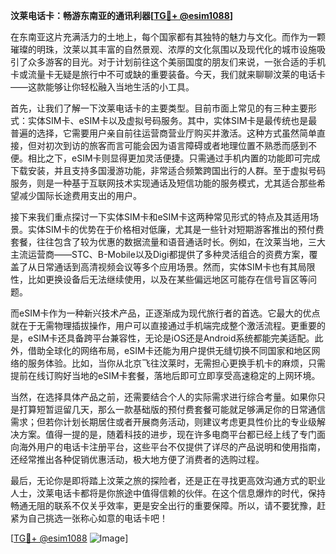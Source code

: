 **汶莱电话卡：畅游东南亚的通讯利器[[TG💪+ @esim1088](https://t.me/s/esim1088)]**

在东南亚这片充满活力的土地上，每个国家都有其独特的魅力与文化。而作为一颗璀璨的明珠，汶莱以其丰富的自然景观、浓厚的文化氛围以及现代化的城市设施吸引了众多游客的目光。对于计划前往这个美丽国度的朋友们来说，一张合适的手机卡或流量卡无疑是旅行中不可或缺的重要装备。今天，我们就来聊聊汶莱的电话卡——这款能够让你轻松融入当地生活的小工具。

首先，让我们了解一下汶莱电话卡的主要类型。目前市面上常见的有三种主要形式：实体SIM卡、eSIM卡以及虚拟号码服务。其中，实体SIM卡是最传统也是最普遍的选择，它需要用户亲自前往运营商营业厅购买并激活。这种方式虽然简单直接，但对初次到访的旅客而言可能会因为语言障碍或者地理位置不熟悉而感到不便。相比之下，eSIM卡则显得更加灵活便捷。只需通过手机内置的功能即可完成下载安装，并且支持多国漫游功能，非常适合频繁跨国出行的人群。至于虚拟号码服务，则是一种基于互联网技术实现通话及短信功能的服务模式，尤其适合那些希望减少国际长途费用支出的用户。

接下来我们重点探讨一下实体SIM卡和eSIM卡这两种常见形式的特点及其适用场景。实体SIM卡的优势在于价格相对低廉，尤其是一些针对短期游客推出的预付费套餐，往往包含了较为优惠的数据流量和语音通话时长。例如，在汶莱当地，三大主流运营商——STC、B-Mobile以及Digi都提供了多种灵活组合的资费方案，覆盖了从日常通话到高清视频会议等多个应用场景。然而，实体SIM卡也有其局限性，比如更换设备后无法继续使用，以及在某些偏远地区可能存在信号盲区等问题。

而eSIM卡作为一种新兴技术产品，正逐渐成为现代旅行者的首选。它最大的优点就在于无需物理插拔操作，用户可以直接通过手机端完成整个激活流程。更重要的是，eSIM卡还具备跨平台兼容性，无论是iOS还是Android系统都能完美适配。此外，借助全球化的网络布局，eSIM卡还能为用户提供无缝切换不同国家和地区网络的服务体验。比如，当你从北京飞往汶莱时，无需担心更换手机卡的麻烦，只需提前在线订购好当地的eSIM卡套餐，落地后即可立即享受高速稳定的上网环境。

当然，在选择具体产品之前，还需要结合个人的实际需求进行综合考量。如果你只是打算短暂逗留几天，那么一款基础版的预付费套餐可能就足够满足你的日常通信需求；但若你计划长期居住或者开展商务活动，则建议考虑更具性价比的专业级解决方案。值得一提的是，随着科技的进步，现在许多电商平台都已经上线了专门面向海外用户的电话卡注册平台，这些平台不仅提供了详尽的产品说明和使用指南，还经常推出各种促销优惠活动，极大地方便了消费者的选购过程。

最后，无论你是即将踏上汶莱之旅的探险者，还是正在寻找更高效沟通方式的职业人士，汶莱电话卡都将是你旅途中值得信赖的伙伴。在这个信息爆炸的时代，保持畅通无阻的联系不仅关乎效率，更是安全出行的重要保障。所以，请不要犹豫，赶紧为自己挑选一张称心如意的电话卡吧！

[[TG💪+ @esim1088](https://t.me/s/esim1088) ![Image](https://i.postimg.cc/4NQfJmqS/Snipaste-2025-05-13-00-14-12.png)]